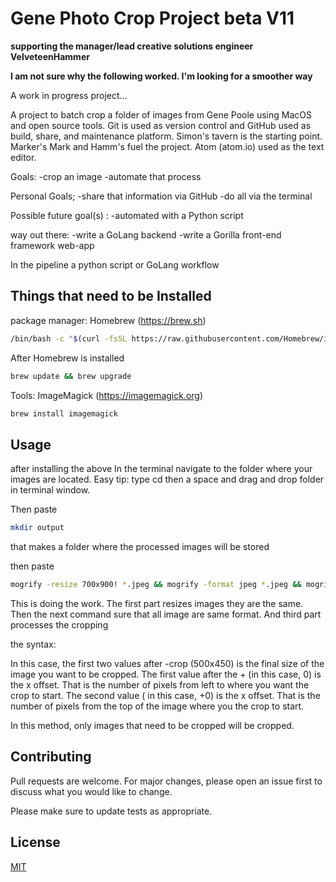 # Gene Photo Crop Project beta V11

**supporting the manager/lead creative solutions engineer VelveteenHammer**  

**I am not sure why the following worked. I'm looking for a smoother way**



 A work in progress project...

A project to batch crop a folder of images from Gene Poole using MacOS and
open source tools. Git is used as version control and GitHub used as build, share,
and maintenance platform. Simon's tavern is the starting point. Marker's Mark and
Hamm's fuel the project. Atom (atom.io) used as the text editor.

Goals:
  -crop an image
  -automate that process

Personal Goals;
  -share that information via GitHub
  -do all via the terminal

Possible future goal(s) :
  -automated with a Python script

way out there:
  -write a GoLang backend
  -write a  Gorilla front-end framework web-app



In the pipeline a python script or GoLang workflow



##

## Things that need to be Installed

package manager: Homebrew (https://brew.sh)

```bash
/bin/bash -c "$(curl -fsSL https://raw.githubusercontent.com/Homebrew/install/HEAD/install.sh)"
```
After Homebrew is installed

```bash
brew update && brew upgrade
```

Tools: ImageMagick (https://imagemagick.org)

```bash
brew install imagemagick
````


## Usage

after installing the above
In the terminal navigate to the folder where your images are located. Easy tip:
type cd then a space and drag and drop folder in terminal window.

Then paste
```bash
mkdir output
```
that makes a folder where the processed images will be stored


then paste
```bash
mogrify -resize 700x900! *.jpeg && mogrify -format jpeg *.jpeg && mogrify -crop 450x450+0+0 -path ./output *.jpeg
```
This is doing the work. The first part resizes images they are the same. Then the next command sure that all image are same format. And third part processes the cropping

the syntax:

In this case, the first two values after -crop (500x450) is the final size of the image you want to be cropped. The first value after the + (in this case, 0) is the x offset. That is the number of pixels from left to where you want the crop to start. The second value ( in this case, +0) is the x offset. That is the number of pixels from the top of the image where you the crop to start.

In this method, only images that need to be cropped will be cropped.

## Contributing
Pull requests are welcome. For major changes, please open an issue first to discuss what you would like to change.

Please make sure to update tests as appropriate.

## License
[MIT](https://choosealicense.com/licenses/mit/)
